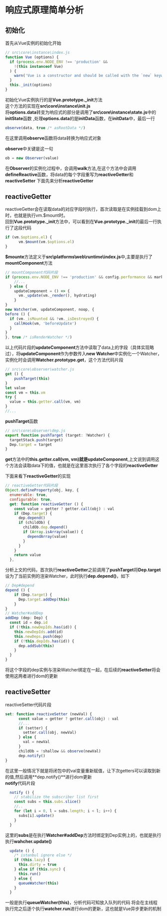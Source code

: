# 响应式原理简单分析

## 初始化

首先从Vue实例的初始化开始

```javascript
// src\core\instance\index.js
function Vue (options) {
  if (process.env.NODE_ENV !== 'production' &&
    !(this instanceof Vue)
  ) {
    warn('Vue is a constructor and should be called with the `new` keyword')
  }
  this._init(options)
}
```

初始化Vue实例执行的是**Vue.prototype.\_init**方法  
这个方法的实现在**src\core\instance\init.js**  
将**options.data**转变为响应式的部分是调用了**src\core\instance\state.js**中的**initState**函数 ,处理**options.data**的是**initData**函数，在**initData**中，最后一行

```javascript
observe(data, true /* asRootData */)
```

在这里调用**observe**函数将data转换为响应式对象

**observe**中关键是这一句

```javascript
ob = new Observer(value)
```

在**Observer**的实例化过程中，会调用**walk**方法,在这个方法中会调用**defineReactive**函数，将data的每个字段重写为**reactiveGetter**和**reactiveSetter** 下面先来分析**reactiveGetter**

## reactiveGetter

reactiveGetter会在读取data的对应字段时执行，首次读取是在实例挂载到dom上时，也就是执行vm.$mount时。  
回到**Vue.prototype.\_init**方法中，可以看到在**Vue.prototype.\_init**的最后一行执行了这段代码

```javascript
if (vm.$options.el) {
      vm.$mount(vm.$options.el)
}
```

**$mounte**方法定义于**src\platforms\web\runtime\index.js**中,主要是执行了**mountComponent**方法

```javascript
// mountComponent代码片段
if (process.env.NODE_ENV !== 'production' && config.performance && mark) {
    //...
  } else {
    updateComponent = () => {
      vm._update(vm._render(), hydrating)
    }
}
new Watcher(vm, updateComponent, noop, {
before () {
  if (vm._isMounted && !vm._isDestroyed) {
    callHook(vm, 'beforeUpdate')
  }
}
}, true /* isRenderWatcher */)
```

以上代码片段的**updateComponent**方法中读取了data上的字段（具体实现略过），将**updateComponent**作为参数传入**new Watcher**中实例化一个Watcher，实例化时会调用**Watcher.prototype.get**，这个方法代码片段

```javascript
// src\core\observer\watcher.js
get () {
    pushTarget(this)
}
let value
const vm = this.vm
try {
  value = this.getter.call(vm, vm) 
}
//...
```

**pushTarget**函数

```javascript
// src\core\observer\dep.js
export function pushTarget (target: ?Watcher) {
  targetStack.push(target)
  Dep.target = target
}
```

**get**方法中的**this.getter.call\(vm, vm\)**就是**updateComponent**,上文说到调用这个方法会读取data下的值，也就是在这里首次执行了各个字段的**reactiveGetter**

下面来看下**reactiveGetter**的实现

```javascript
// reactiveGetter代码片段
Object.defineProperty(obj, key, {
  enumerable: true,
  configurable: true,
  get: function reactiveGetter () {
    const value = getter ? getter.call(obj) : val
    if (Dep.target) {
      dep.depend()
      if (childOb) {
        childOb.dep.depend()
        if (Array.isArray(value)) {
          dependArray(value)
        }
      }
    }
    return value
  },
```

分析上文的代码，首次执行**reactiveGetter**之前调用了**pushTarget**将**Dep.target**设为了当前实例的渲染Watcher，此时执行**dep.depend\(\)**，如下

```javascript
// Dep#depend
depend () {
    if (Dep.target) {
      Dep.target.addDep(this)
    }
}
// Watcher#addDep
addDep (dep: Dep) {
  const id = dep.id
  if (!this.newDepIds.has(id)) {
    this.newDepIds.add(id)
    this.newDeps.push(dep)
    if (!this.depIds.has(id)) {
      dep.addSub(this)
    }
  }
}
```

将这个字段的dep实例与渲染Watcher绑定在一起，在后续的**reactiveSetter**将会使用这两者进行dom的更新

## reactiveSetter

reactiveSetter代码片段

```javascript
set: function reactiveSetter (newVal) {
      const value = getter ? getter.call(obj) : val
      //...
      if (setter) {
        setter.call(obj, newVal)
      } else {
        val = newVal
      }
      childOb = !shallow && observe(newVal)
      dep.notify()
}
```

在这里一般情况下就是将闭包中的val变量重新赋值，让下次getters可以读取到新的值,然后调用**dep.notify\(\)**进行dom更新  
**notify**代码片段

```javascript
  notify () {
    // stabilize the subscriber list first
    const subs = this.subs.slice()
    //..
    for (let i = 0, l = subs.length; i < l; i++) {
      subs[i].update()
    }
  }
```

这里的**subs**是在执行**Watcher\#addDep**方法时绑定到Dep实例上的，也就是执行执行**wahcher.update\(\)**

```javascript
  update () {
    /* istanbul ignore else */
    if (this.lazy) {
      this.dirty = true
    } else if (this.sync) {
      this.run()
    } else {
      queueWatcher(this)
    }
  }
```

一般是执行**queueWatcher\(this\)**，分析代码可知放入队列的代码 将会在主线程执行完之后逐个执行**watcher.run**进行dom的更新，这也就是Vue异步更新的机制

